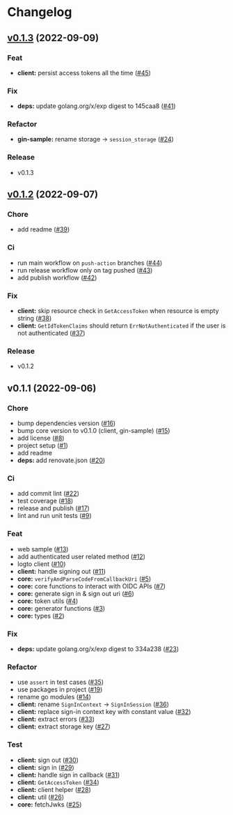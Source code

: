 # Changelog

## [v0.1.3](https://github.com/logto-io/go/compare/v0.1.2...v0.1.3) (2022-09-09)

### Feat

* **client:** persist access tokens all the time ([#45](https://github.com/logto-io/go/issues/45))

### Fix

* **deps:** update golang.org/x/exp digest to 145caa8 ([#41](https://github.com/logto-io/go/issues/41))

### Refactor

* **gin-sample:** rename storage -> `session_storage` ([#24](https://github.com/logto-io/go/issues/24))

### Release

* v0.1.3


## [v0.1.2](https://github.com/logto-io/go/compare/v0.1.1...v0.1.2) (2022-09-07)

### Chore

* add readme ([#39](https://github.com/logto-io/go/issues/39))

### Ci

* run main workflow on `push-action` branches ([#44](https://github.com/logto-io/go/issues/44))
* run release workflow only on tag pushed ([#43](https://github.com/logto-io/go/issues/43))
* add publish workflow ([#42](https://github.com/logto-io/go/issues/42))

### Fix

* **client:** skip resource check in `GetAccessToken` when resource is empty string ([#38](https://github.com/logto-io/go/issues/38))
* **client:** `GetIdTokenClaims` should return `ErrNotAuthenticated` if the user is not authenticated ([#37](https://github.com/logto-io/go/issues/37))

### Release

* v0.1.2


## v0.1.1 (2022-09-06)

### Chore

* bump dependencies version ([#16](https://github.com/logto-io/go/issues/16))
* bump core version to v0.1.0 (client, gin-sample) ([#15](https://github.com/logto-io/go/issues/15))
* add license ([#8](https://github.com/logto-io/go/issues/8))
* project setup ([#1](https://github.com/logto-io/go/issues/1))
* add readme
* **deps:** add renovate.json ([#20](https://github.com/logto-io/go/issues/20))

### Ci

* add commit lint ([#22](https://github.com/logto-io/go/issues/22))
* test coverage ([#18](https://github.com/logto-io/go/issues/18))
* release and publish ([#17](https://github.com/logto-io/go/issues/17))
* lint and run unit tests ([#9](https://github.com/logto-io/go/issues/9))

### Feat

* web sample ([#13](https://github.com/logto-io/go/issues/13))
* add authenticated user related method ([#12](https://github.com/logto-io/go/issues/12))
* logto client ([#10](https://github.com/logto-io/go/issues/10))
* **client:** handle signing out ([#11](https://github.com/logto-io/go/issues/11))
* **core:** `verifyAndParseCodeFromCallbackUri` ([#5](https://github.com/logto-io/go/issues/5))
* **core:** core functions to interact with OIDC APIs ([#7](https://github.com/logto-io/go/issues/7))
* **core:** generate sign in & sign out uri ([#6](https://github.com/logto-io/go/issues/6))
* **core:** token utils ([#4](https://github.com/logto-io/go/issues/4))
* **core:** generator functions ([#3](https://github.com/logto-io/go/issues/3))
* **core:** types ([#2](https://github.com/logto-io/go/issues/2))

### Fix

* **deps:** update golang.org/x/exp digest to 334a238 ([#23](https://github.com/logto-io/go/issues/23))

### Refactor

* use `assert` in test cases ([#35](https://github.com/logto-io/go/issues/35))
* use packages in project ([#19](https://github.com/logto-io/go/issues/19))
* rename go modules ([#14](https://github.com/logto-io/go/issues/14))
* **client:** rename `SignInContext` -> `SignInSession` ([#36](https://github.com/logto-io/go/issues/36))
* **client:** replace sign-in context key with constant value ([#32](https://github.com/logto-io/go/issues/32))
* **client:** extract errors ([#33](https://github.com/logto-io/go/issues/33))
* **client:** extract storage key ([#27](https://github.com/logto-io/go/issues/27))

### Test

* **client:** sign out ([#30](https://github.com/logto-io/go/issues/30))
* **client:** sign in ([#29](https://github.com/logto-io/go/issues/29))
* **client:** handle sign in callback ([#31](https://github.com/logto-io/go/issues/31))
* **client:** `GetAccessToken` ([#34](https://github.com/logto-io/go/issues/34))
* **client:** client helper ([#28](https://github.com/logto-io/go/issues/28))
* **client:** util ([#26](https://github.com/logto-io/go/issues/26))
* **core:** fetchJwks ([#25](https://github.com/logto-io/go/issues/25))

